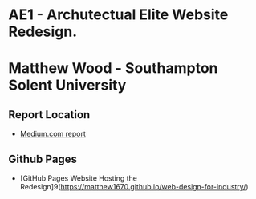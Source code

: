 # AE1 - Archutectual Elite Website Redesign.
# Matthew Wood - Southampton Solent University


## Report Location

- [Medium.com report]()

## Github Pages
- [GitHub Pages Website Hosting the Redesign]9(https://matthew1670.github.io/web-design-for-industry/)
